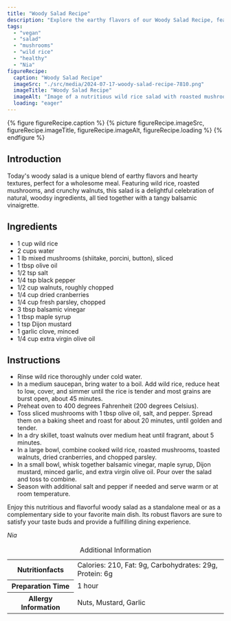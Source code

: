 ```yaml
---
title: "Woody Salad Recipe"
description: "Explore the earthy flavors of our Woody Salad Recipe, featuring wild rice, mushrooms, walnuts, and a tangy balsamic dressing."
tags:
  - "vegan"
  - "salad"
  - "mushrooms"
  - "wild rice"
  - "healthy"
  - "Nia"
figureRecipe: 
  caption: "Woody Salad Recipe"
  imageSrc: "./src/media/2024-07-17-woody-salad-recipe-7810.png"
  imageTitle: "Woody Salad Recipe"
  imageAlt: "Image of a nutritious wild rice salad with roasted mushrooms and walnuts in a rustic bowl on a wooden table, accented with fresh parsley and a linen napkin."
  loading: "eager"
---
```


{% figure figureRecipe.caption %}
{% picture figureRecipe.imageSrc, figureRecipe.imageTitle, figureRecipe.imageAlt, figureRecipe.loading %}
{% endfigure %}

## Introduction

Today's woody salad is a unique blend of earthy flavors and hearty textures, perfect for a wholesome meal. Featuring wild rice, roasted mushrooms, and crunchy walnuts, this salad is a delightful celebration of natural, woodsy ingredients, all tied together with a tangy balsamic vinaigrette.

## Ingredients

- 1 cup wild rice
- 2 cups water
- 1 lb mixed mushrooms (shiitake, porcini, button), sliced
- 1 tbsp olive oil
- 1/2 tsp salt
- 1/4 tsp black pepper
- 1/2 cup walnuts, roughly chopped
- 1/4 cup dried cranberries
- 1/4 cup fresh parsley, chopped
- 3 tbsp balsamic vinegar
- 1 tbsp maple syrup
- 1 tsp Dijon mustard
- 1 garlic clove, minced
- 1/4 cup extra virgin olive oil

## Instructions

- Rinse wild rice thoroughly under cold water.
- In a medium saucepan, bring water to a boil. Add wild rice, reduce heat to low, cover, and simmer until the rice is tender and most grains are burst open, about 45 minutes.
- Preheat oven to 400 degrees Fahrenheit (200 degrees Celsius).
- Toss sliced mushrooms with 1 tbsp olive oil, salt, and pepper. Spread them on a baking sheet and roast for about 20 minutes, until golden and tender.
- In a dry skillet, toast walnuts over medium heat until fragrant, about 5 minutes.
- In a large bowl, combine cooked wild rice, roasted mushrooms, toasted walnuts, dried cranberries, and chopped parsley.
- In a small bowl, whisk together balsamic vinegar, maple syrup, Dijon mustard, minced garlic, and extra virgin olive oil. Pour over the salad and toss to combine.
- Season with additional salt and pepper if needed and serve warm or at room temperature.

Enjoy this nutritious and flavorful woody salad as a standalone meal or as a complementary side to your favorite main dish. Its robust flavors are sure to satisfy your taste buds and provide a fulfilling dining experience.

*Nia*

<table><caption class='sr-only'>Additional Information</caption><tr><th>Nutritionfacts</th><td>Calories: 210, Fat: 9g, Carbohydrates: 29g, Protein: 6g&nbsp;</td></tr><tr><th>Preparation Time</th><td>1 hour&nbsp;</td></tr><tr><th>Allergy Information</th><td>Nuts, Mustard, Garlic&nbsp;</td></tr></table>

